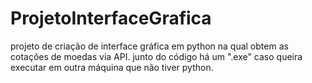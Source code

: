 # ProjetoInterfaceGrafica
projeto de criação de interface gráfica em python na qual obtem as cotações de moedas via API.
junto do código há um ".exe" caso queira executar em outra máquina que não tiver python.
